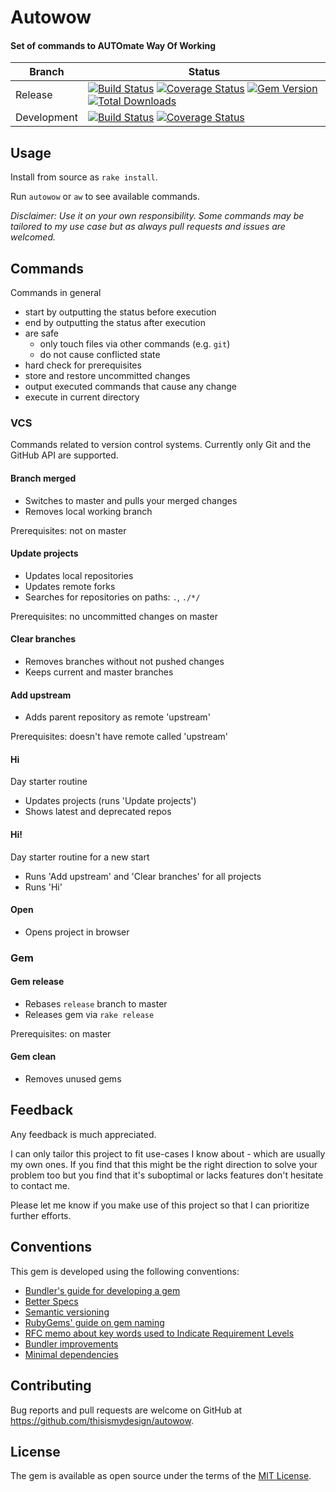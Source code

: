 # Autowow

#### Set of commands to AUTOmate Way Of Working

| Branch | Status |
| ------ | ------ |
| Release | [![Build Status](https://travis-ci.org/thisismydesign/autowow.svg?branch=release)](https://travis-ci.org/thisismydesign/autowow)   [![Coverage Status](https://coveralls.io/repos/github/thisismydesign/autowow/badge.svg?branch=release)](https://coveralls.io/github/thisismydesign/autowow?branch=release)   [![Gem Version](https://badge.fury.io/rb/autowow.svg)](https://badge.fury.io/rb/autowow)   [![Total Downloads](http://ruby-gem-downloads-badge.herokuapp.com/autowow?type=total)](https://rubygems.org/gems/autowow) |
| Development | [![Build Status](https://travis-ci.org/thisismydesign/autowow.svg?branch=master)](https://travis-ci.org/thisismydesign/autowow)   [![Coverage Status](https://coveralls.io/repos/github/thisismydesign/autowow/badge.svg?branch=master)](https://coveralls.io/github/thisismydesign/autowow?branch=master) |

## Usage

Install from source as `rake install`.

Run `autowow` or `aw` to see available commands.

*Disclaimer: Use it on your own responsibility. Some commands may be tailored to my use case but as always pull requests and issues are welcomed.*

## Commands

Commands in general
* start by outputting the status before execution
* end by outputting the status after execution
* are safe
  * only touch files via other commands (e.g. `git`)
  * do not cause conflicted state
* hard check for prerequisites
* store and restore uncommitted changes
* output executed commands that cause any change
* execute in current directory

### VCS

Commands related to version control systems.
Currently only Git and the GitHub API are supported.

#### Branch merged

* Switches to master and pulls your merged changes
* Removes local working branch

Prerequisites: not on master

#### Update projects

* Updates local repositories
* Updates remote forks
* Searches for repositories on paths: `.`, `./*/`

Prerequisites: no uncommitted changes on master

#### Clear branches

* Removes branches without not pushed changes 
* Keeps current and master branches

#### Add upstream

* Adds parent repository as remote 'upstream'

Prerequisites: doesn't have remote called 'upstream'

#### Hi

Day starter routine

* Updates projects (runs 'Update projects')
* Shows latest and deprecated repos

#### Hi!

Day starter routine for a new start

* Runs 'Add upstream' and 'Clear branches' for all projects
* Runs 'Hi'

#### Open

* Opens project in browser

### Gem

#### Gem release

* Rebases `release` branch to master
* Releases gem via `rake release`

Prerequisites: on master

#### Gem clean

* Removes unused gems

## Feedback

Any feedback is much appreciated.

I can only tailor this project to fit use-cases I know about - which are usually my own ones. If you find that this might be the right direction to solve your problem too but you find that it's suboptimal or lacks features don't hesitate to contact me.

Please let me know if you make use of this project so that I can prioritize further efforts.

## Conventions

This gem is developed using the following conventions:
- [Bundler's guide for developing a gem](http://bundler.io/v1.14/guides/creating_gem.html)
- [Better Specs](http://www.betterspecs.org/)
- [Semantic versioning](http://semver.org/)
- [RubyGems' guide on gem naming](http://guides.rubygems.org/name-your-gem/)
- [RFC memo about key words used to Indicate Requirement Levels](https://tools.ietf.org/html/rfc2119)
- [Bundler improvements](https://github.com/thisismydesign/bundler-improvements)
- [Minimal dependencies](http://www.mikeperham.com/2016/02/09/kill-your-dependencies/)

## Contributing

Bug reports and pull requests are welcome on GitHub at https://github.com/thisismydesign/autowow.

## License

The gem is available as open source under the terms of the [MIT License](http://opensource.org/licenses/MIT).
